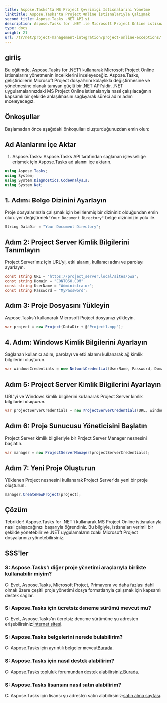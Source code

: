 ```yaml
---
title: Aspose.Tasks'ta MS Project Çevrimiçi İstisnalarını Yönetme
linktitle: Aspose.Tasks'ta Project Online İstisnalarıyla Çalışmak
second_title: Aspose.Tasks .NET API'si
description: Aspose.Tasks for .NET ile Microsoft Project Online istisnalarını sorunsuz bir şekilde nasıl ele alacağınızı öğrenin. Etkili proje yönetimi için adım adım eğitim.
type: docs
weight: 21
url: /tr/net/project-management-integration/project-online-exceptions/
---
```

## giriiş
Bu eğitimde, Aspose.Tasks for .NET'i kullanarak Microsoft Project Online istisnalarını yönetmenin inceliklerini inceleyeceğiz. Aspose.Tasks, geliştiricilerin Microsoft Project dosyalarını kolaylıkla değiştirmesine ve yönetmesine olanak tanıyan güçlü bir .NET API'sidir. .NET uygulamalarınızdaki MS Project Online istisnalarıyla nasıl çalışılacağının kapsamlı bir şekilde anlaşılmasını sağlayarak süreci adım adım inceleyeceğiz.
## Önkoşullar
Başlamadan önce aşağıdaki önkoşulları oluşturduğunuzdan emin olun:

## Ad Alanlarını İçe Aktar
1. Aspose.Tasks: Aspose.Tasks API tarafından sağlanan işlevselliğe erişmek için Aspose.Tasks ad alanını içe aktarın.
```csharp
using Aspose.Tasks;
using System;
using System.Diagnostics.CodeAnalysis;
using System.Net;

```

## 1. Adım: Belge Dizinini Ayarlayın
 Proje dosyalarınızla çalışmak için belirlenmiş bir dizininiz olduğundan emin olun. yer değiştirmek`"Your Document Directory"` belge dizininizin yolu ile.
```csharp
String DataDir = "Your Document Directory";
```
## Adım 2: Project Server Kimlik Bilgilerini Tanımlayın
Project Server'ınız için URL'yi, etki alanını, kullanıcı adını ve parolayı ayarlayın.
```csharp
const string URL = "https://project_server.local/sites/pwa";
const string Domain = "CONTOSO.COM";
const string UserName = "Administrator";
const string Password = "MyPassword";
```
## Adım 3: Proje Dosyasını Yükleyin
Aspose.Tasks'ı kullanarak Microsoft Project dosyanızı yükleyin.
```csharp
var project = new Project(DataDir + @"Project1.mpp");
```
## 4. Adım: Windows Kimlik Bilgilerini Ayarlayın
Sağlanan kullanıcı adını, parolayı ve etki alanını kullanarak ağ kimlik bilgilerini oluşturun.
```csharp
var windowsCredentials = new NetworkCredential(UserName, Password, Domain);
```
## Adım 5: Project Server Kimlik Bilgilerini Ayarlayın
URL'yi ve Windows kimlik bilgilerini kullanarak Project Server kimlik bilgilerini oluşturun.
```csharp
var projectServerCredentials = new ProjectServerCredentials(URL, windowsCredentials);
```
## Adım 6: Proje Sunucusu Yöneticisini Başlatın
Project Server kimlik bilgileriyle bir Project Server Manager nesnesini başlatın.
```csharp
var manager = new ProjectServerManager(projectServerCredentials);
```
## Adım 7: Yeni Proje Oluşturun
Yüklenen Project nesnesini kullanarak Project Server'da yeni bir proje oluşturun.
```csharp
manager.CreateNewProject(project);
```

## Çözüm
Tebrikler! Aspose.Tasks for .NET'i kullanarak MS Project Online istisnalarıyla nasıl çalışacağınızı başarıyla öğrendiniz. Bu bilgiyle, istisnaları verimli bir şekilde yönetebilir ve .NET uygulamalarınızdaki Microsoft Project dosyalarınızı yönetebilirsiniz.
## SSS'ler
### S: Aspose.Tasks'ı diğer proje yönetimi araçlarıyla birlikte kullanabilir miyim?
C: Evet, Aspose.Tasks, Microsoft Project, Primavera ve daha fazlası dahil olmak üzere çeşitli proje yönetimi dosya formatlarıyla çalışmak için kapsamlı destek sağlar.
### S: Aspose.Tasks için ücretsiz deneme sürümü mevcut mu?
 C: Evet, Aspose.Tasks'ın ücretsiz deneme sürümüne şu adresten erişebilirsiniz:[İnternet sitesi](https://releases.aspose.com/).
### S: Aspose.Tasks belgelerini nerede bulabilirim?
 C: Aspose.Tasks için ayrıntılı belgeler mevcut[Burada](https://reference.aspose.com/tasks/net/).
### S: Aspose.Tasks için nasıl destek alabilirim?
 C: Aspose.Tasks topluluk forumundan destek alabilirsiniz.[Burada](https://forum.aspose.com/c/tasks/15).
### S: Aspose.Tasks lisansını nasıl satın alabilirim?
 C: Aspose.Tasks için lisansı şu adresten satın alabilirsiniz:[satın alma sayfası](https://purchase.aspose.com/buy).